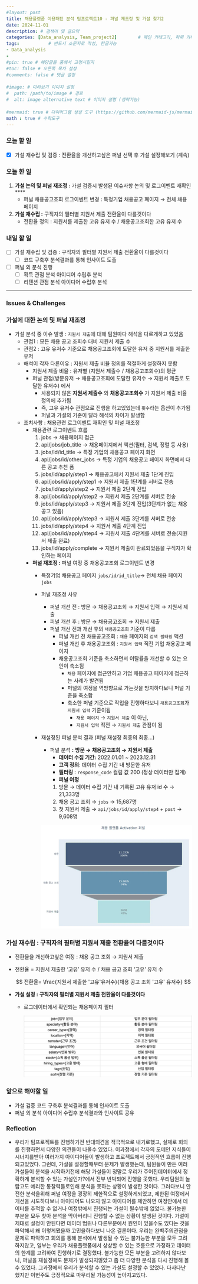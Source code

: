 ```yaml
---
#layout: post
title: 채용플랫폼 이용패턴 분석 팀프로젝트10 - 퍼널 재조정 및 가설 찾기2
date: 2024-11-01
description: # 검색어 및 글요약
categories: [Data_analysis, Team_project2]        # 메인 카테고리, 하위 카테고리(생략가능)
tags:           # 반드시 소문자로 작성, 한글가능
- Data_analysis
- 
#pin: true # 해당글을 홈에서 고정시킬지
#toc: false # 오른쪽 목차 설정
#comments: false # 댓글 설정

#image: # 미리보기 이미지 설정
#  path: /path/to/image # 경로
#  alt: image alternative text # 이미지 설명 (생략가능)

#mermaid: true # 다이어그램 생성 도구 (https://github.com/mermaid-js/mermaid)
math : true # 수학도구
---
```



### 오늘 할 일

- [x]  가설 재수립 및 검증 : 전환율을 개선하고싶은 퍼널 선택 후 가설 설정해보기 (계속)

### 오늘 한 일

1. **가설 논의 및 퍼널 재조정 :** 가설 검증시 발생된 이슈사항 논의 및 로그이벤트 재확인 **** 
    - 퍼널 채용공고조회 로그이벤트 변경 : 특정기업 채용공고 페이지 → 전체 채용 페이지
2. **가설 재수립 :** 구직자의 필터별 지원서 제출 전환율이 다를것이다
    - 전환율 정의 : 지원서를 제출한 고유 유저 수 / 채용공고조회한 고유 유저 수

### 내일 할 일

- [ ]  가설 재수립 및 검증 : 구직자의 필터별 지원서 제출 전환율이 다를것이다
    - [ ]  코드 구축후 분석결과를 통해 인사이트 도출
- [ ]  퍼널 외 분석 진행
    - [ ]  획득 관점 분석 아이디어 수립후 분석
    - [ ]  리텐션 관점 분석 아이디어 수립후 분석

---

### Issues & Challenges

### 가설에 대한 논의 및 퍼널 재조정

- 가설 분석 중 이슈 발생 : `지원서 제출`에 대해 팀원마다 해석을 다르게하고 있었음
    - 관점1 : 모든 채용 공고 조회수 대비 지원서 제출 수
    - 관점2 : 고유 유저수 기준으로 채용공고조회에 도달한 유저 중 지원서를 제출한 유저
    - 해석이 각자 다른이유 : 지원서 제출 비율 정의를 적절하게 설정하지 못함
        - 지원서 제출 비율 : 유저별 (지원서 제출수 / 채용공고조회수)의 평균
        - 퍼널 관점(방문유저 → 채용공고조회에 도달한 유저수 → 지원서 제출로 도달한 유저수) 에서
            - 사용되지 않은 **지원서 제출수** 와 **채용공고조회수** 가 지원서 제출 비율 정의에 추가됨
            - 즉, 고유 유저수 관점으로 진행을 하고있었는데 `횟수`라는 옵션이 추가됨
            - 퍼널과 가설의 기준이 달라 해석의 차이가 발생함
    - 조치사항 : 채용관련 로그이벤트 재확인 및 퍼널 재조정
        - 채용관련 로그이벤트 흐름
            1. jobs → 채용페이지 접근 
            2. api/jobs/job_title → 채용페이지에서 액션(필터, 검색, 정렬 등 사용)
            3. jobs/id/id_title → 특정 기업의 채용공고 페이지 화면
            4. api/jobs/id/other_jobs → 특정 기업의 채용공고 페이지 화면에서 다른 공고 추천 폼
            5. jobs/id/apply/step1 → 채용공고에서 지원서 제출 1단계 진입
            6. api/jobs/id/apply/step1 → 지원서 제출 1단계를 서버로 전송
            7. jobs/id/apply/step2 → 지원서 제출 2단계 진입
            8. api/jobs/id/apply/step2 → 지원서 제출 2단계를 서버로 전송
            9. jobs/id/apply/step3 → 지원서 제출 3단계 진입(3단계가 없는 채용공고 있음)
            10. api/jobs/id/apply/step3 → 지원서 제출 3단계를 서버로 전송
            11. jobs/id/apply/step4 → 지원서 제출 4단계 진입
            12. api/jobs/id/apply/step4 → 지원서 제출 4단계를 서버로 전송(지원서 제출 완료)
            13. jobs/id/apply/complete → 지원서 제출이 완료되었음을 구직자가 확인하는 페이지
        - **퍼널 재조정 :** 퍼널 여정 중 채용공고조회 로그이벤트 변경
            - 특정기업 채용공고 페이지 `jobs/id/id_title`→ 전체 채용 페이지 `jobs`
            - 퍼널 재조정 사유
                - 퍼널 개선 전 : 방문 → 채용공고조회 → 지원서 입력 → 지원서 제출
                - 퍼널 개선 후 : 방문 → 채용공고조회 → 지원서 제출
                - 퍼널 개선 전과 개선 후의 `채용공고조회` 기준이 다름
                    - 퍼널 개선 전 채용공고조회 : `채용` 페이지의 `검색 필터링` 액션
                    - 퍼널 개선 후 채용공고조회 : `지원서 입력` 직전 기업 채용공고 페이지
                    - 채용공고조회 기준을 축소하면서 이탈률을 개선할 수 있는 요인이 축소됨
                        - `채용` 페이지에 접근안하고 기업 채용공고 페이지에 접근하는 사례가 발견됨
                        - 퍼널의 여정을 역방향으로 가는것을 방지하다보니 퍼널 기준을 축소함
                        - 축소한 퍼널 기준으로 작업을 진행하다보니 `채용공고조회`가 `지원서 입력` 기준이됨
                            - `채용 페이지` → `지원서 제출` 이 아닌,
                            - `지원서 입력` 직전 → `지원서 제출` 관점이 됨
            - 재설정된 퍼널 분석 결과 (퍼널 재설정 최종의 최종…)
                - 퍼널 분석 **:**  **방문 → 채용공고조회 → 지원서 제출**
                    - **데이터 수집 기간:** 2022.01.01 ~ 2023.12.31
                    - **고객 정의**: 데이터 수집 기간 내 방문한 유저
                    - **필터링** : `response_code` 컬럼 값 200 (정상 데이터만 집계)
                    - **퍼널 여정**
                    1. 방문 → 데이터 수집 기간 내 기록된 고유 유저 id 수 → 21,333명
                    2. 채용 공고 조회 → `jobs` → 15,687명  
                    3. 첫 지원서 제출 → `api/jobs/id/apply/step4` + `post` → 9,608명
                
                ![image.png](/assets/img/team_project2/2-10/1.png)
                

### **가설 재수립 :** 구직자의 필터별 지원서 제출 전환율이 다를것이다

- 전환율을 개선하고싶은 여정 : 채용 공고 조회 → 지원서 제출
- 전환율 = 지원서 제출한 ‘고유’ 유저 수 / 채용 공고 조회 ‘고유’ 유저 수
    
    $$
    전환율= \frac{지원서 제출한 '고유'유저수}{채용 공고 조회 '고유' 유저수}
    $$
    
- **가설 설정 : 구직자의 필터별 지원서 제출 전환율이 다를것이다**
    - 로그데이터에서 확인되는 채용페이지 필터
        
        ![2.png](/assets/img/team_project2/2-10/2.png)
        
    

### 앞으로 해야할 일

- 가설 검증 코드 구축후 분석결과를 통해 인사이트 도출
- 퍼널 외 분석 아이디어 수립후 분석결과와 인사이트 공유

### Reflection

- 우리가 팀프로젝트를 진행하기전 반대의견을 적극적으로 내기로했고, 실제로 회의를 진행하면서 다양한 의견들이 나올수 있었다. 이과정에서 각자의 도메인 지식들이 시너지를받아 여러가지 아이디어들이 발생하고 프로젝트에서 긍정적인 흐름이 진행되고있었다. 그런데, 가설을 설정할때부터 문제가 발생했는데, 팀원들이 만든 여러가설들이 분석을 시작하기전에 해당 가설들이 정말로 우리가 주어진데이터에서 정확하게 분석할 수 있는 가설인가?에서 전부 반박되어 진행을 못했다. 우리팀원의 놀랍고도 예리한 통찰력들로인해 분석을 못하는 상황이 발생한 것이다. 그러다보니 안전한 분석을위해 퍼널 여정을 굉장히 제한적으로 설정하게되었고, 제한된 여정에서 개선을 시도하다보니 아이디어도 나오지 않고 아이디어를 제안하면 여정안에서 데이터를 추적할 수 없거나 여정밖에서 진행되는 가설이 될수밖에 없었다. 불가능한 부분을 모두 찾아 분석을 막아버리니 진행할 수 없는 상황이 발생된 것이다. 가설이 제대로 설정이 안된다면 데이터 범위나 다른부분에서 원인이 있을수도 있다는 것을 파악해서 왜 이렇게됐을까 고민을하다보니 나온 결론이다. 우리는 완벽주의관점을 문제로 파악하고 회의를 통해 분석에서 발생될 수 있는 불가능한 부분을 모두 고려하지않고, 일부는 우리가 채용플랫폼에서 상상할 수 있는 흐름으로 가정하고 데이터의 한계를 고려하여 진행하기로 결정했다. 불가능한 모든 부분을 고려하지 않다보니, 퍼널을 재설정해도 문제가 발생되지않았고 좀 더 다양한 분석을 다시 진행해 볼 수 있었다. 그과정에서 우리가 분석할 수 있는 가설도 설정할 수 있었다. 다사다난 했지만 이번주도 긍정적으로 마무리될 가능성이 높아지고있다.